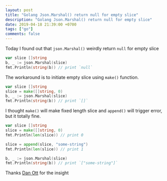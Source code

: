 ```yaml
---
layout: post
title: "Golang Json.Marshal() return null for empty slice"
description: "Golang Json.Marshal() return null for empty slice"
date: 2019-04-18 21:39:00 +0700
tags: ["go"]
comments: false
---
```


Today I found out that `json.Marshal()` weirdly return `null` for empty slice
```go
var slice []string
b, _ := json.Marshal(slice)
fmt.Println(string(b)) // print `null`
```

The workaround is to initiate empty slice using `make()` function. 
```go
var slice []string
slice = make([]string, 0)
b, _ := json.Marshal(slice)
fmt.Println(string(b)) // print `[]`
```

I thought `make()` will make fixed length slice and `append()` will trigger error, but it totally fine.
```go
var slice []string
slice = make([]string, 0)
fmt.Println(len(slice)) // print 0

slice = append(slice, "some-string")
fmt.Println(len(slice)) // print 1

b, _ := json.Marshal(slice)
fmt.Println(string(b)) // print `["some-string"]`
```

Thanks [Dan Ott](https://danott.co/posts/json-marshalling-empty-slices-to-empty-arrays-in-go.html) for the insight
